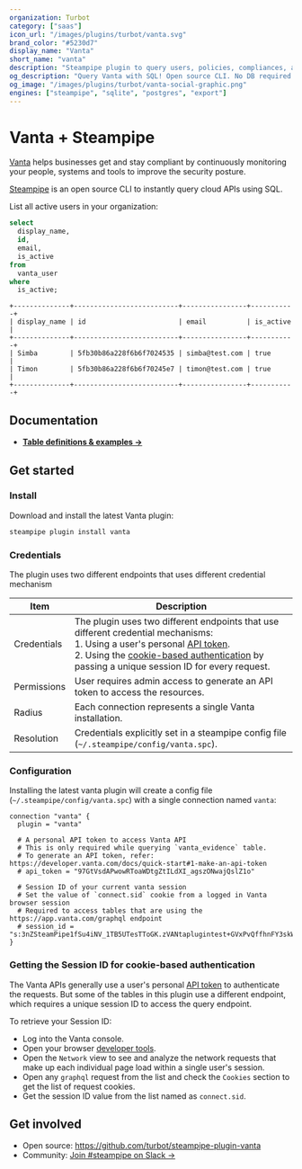 ```yaml
---
organization: Turbot
category: ["saas"]
icon_url: "/images/plugins/turbot/vanta.svg"
brand_color: "#5230d7"
display_name: "Vanta"
short_name: "vanta"
description: "Steampipe plugin to query users, policies, compliances, and more from your Vanta organization."
og_description: "Query Vanta with SQL! Open source CLI. No DB required."
og_image: "/images/plugins/turbot/vanta-social-graphic.png"
engines: ["steampipe", "sqlite", "postgres", "export"]
---
```


# Vanta + Steampipe

[Vanta](https://www.vanta.com) helps businesses get and stay compliant by continuously monitoring your people, systems and tools to improve the security posture.

[Steampipe](https://steampipe.io) is an open source CLI to instantly query cloud APIs using SQL.

List all active users in your organization:

```sql
select
  display_name,
  id,
  email,
  is_active
from
  vanta_user
where
  is_active;
```

```
+--------------+--------------------------+----------------+-----------+
| display_name | id                       | email          | is_active |
+--------------+--------------------------+----------------+-----------+
| Simba        | 5fb30b86a228f6b6f7024535 | simba@test.com | true      |
| Timon        | 5fb30b86a228f6b6f70245e7 | timon@test.com | true      |
+--------------+--------------------------+----------------+-----------+
```

## Documentation

- **[Table definitions & examples →](/plugins/turbot/vanta/tables)**

## Get started

### Install

Download and install the latest Vanta plugin:

```bash
steampipe plugin install vanta
```

### Credentials

The plugin uses two different endpoints that uses different credential mechanism

| Item        | Description                                                                                                                                                                                                                                                                                                                                               |
| ----------- | --------------------------------------------------------------------------------------------------------------------------------------------------------------------------------------------------------------------------------------------------------------------------------------------------------------------------------------------------------- |
| Credentials | The plugin uses two different endpoints that use different credential mechanisms:<br/>1. Using a user's personal [API token](https://developer.vanta.com/docs/quick-start#1-make-an-api-token).<br/>2. Using the [cookie-based authentication](#getting-the-session-id-for-cookie-based-authentication) by passing a unique session ID for every request. |
| Permissions | User requires admin access to generate an API token to access the resources.                                                                                                                                                                                                                                                                             |
| Radius      | Each connection represents a single Vanta installation.                                                                                                                                                                                                                                                                                                   |
| Resolution  | Credentials explicitly set in a steampipe config file (`~/.steampipe/config/vanta.spc`).                                                                                                                                                                                                                                                                  |

### Configuration

Installing the latest vanta plugin will create a config file (`~/.steampipe/config/vanta.spc`) with a single connection named `vanta`:

```hcl
connection "vanta" {
  plugin = "vanta"

  # A personal API token to access Vanta API
  # This is only required while querying `vanta_evidence` table.
  # To generate an API token, refer: https://developer.vanta.com/docs/quick-start#1-make-an-api-token
  # api_token = "97GtVsdAPwowRToaWDtgZtILdXI_agszONwajQslZ1o"

  # Session ID of your current vanta session
  # Set the value of `connect.sid` cookie from a logged in Vanta browser session
  # Required to access tables that are using the https://app.vanta.com/graphql endpoint
  # session_id = "s:3nZSteamPipe1fSu4iNV_1TB5UTesTToGK.zVANtaplugintest+GVxPvQffhnFY3skWlfkceZxXKSCjc"
}
```

### Getting the Session ID for cookie-based authentication

The Vanta APIs generally use a user's personal [API token](https://developer.vanta.com/docs/quick-start#1-make-an-api-token) to authenticate the requests. But some of the tables in this plugin use a different endpoint, which requires a unique session ID to access the query endpoint.

To retrieve your Session ID:

- Log into the Vanta console.
- Open your browser [developer tools](https://developer.mozilla.org/en-US/docs/Learn/Common_questions/What_are_browser_developer_tools).
- Open the `Network` view to see and analyze the network requests that make up each individual page load within a single user's session.
- Open any `graphql` request from the list and check the `Cookies` section to get the list of request cookies.
- Get the session ID value from the list named as `connect.sid`.

## Get involved

- Open source: https://github.com/turbot/steampipe-plugin-vanta
- Community: [Join #steampipe on Slack →](https://turbot.com/community/join)

